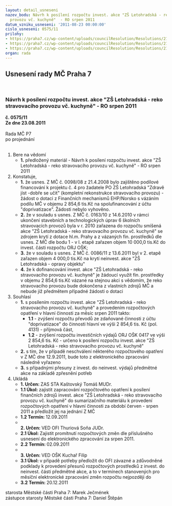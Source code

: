 ```yaml
---
layout: detail_usneseni
nazev_bodu: Návrh k posílení rozpočtu invest. akce "ZŠ Letohradská - reko stravovacího
  provozu vč. kuchyně"  - RO srpen 2011
datum_vzniku_usneseni: '2011-08-23 00:00:00'
cislo_usneseni: 0575/11
prilohy:
- https://praha7.cz/wp-content/uploads/councilResolution/Resolutions/21450/39-11-usneseni98_08z.doc
- https://praha7.cz/wp-content/uploads/councilResolution/Resolutions/21450/39-11-usneseni0163_10z.doc
- https://praha7.cz/wp-content/uploads/councilResolution/Resolutions/21450/39-11-usneseni0086_11z.doc
organ: rada
---
```

<div id="ucUsn_pList" class="usn">
	<span><h2>Usnesení rady MČ Praha 7 </h2>
<br></span><div class="standBody">
<span><h3>Návrh k posílení rozpočtu invest. akce "ZŠ Letohradská - reko stravovacího provozu vč. kuchyně"  - RO srpen 2011</h3></span><div class="center">
		<strong>č. 0575/11</strong><br>
	</div>
<div class="center">
		<strong>Ze dne 23.08.2011</strong><br><br>
	</div>Rada MČ P7<br> po projednání<br><br><ol>
<li>Bere na vědomí<ul><li>
<strong>1.</strong> předložený materiál - Návrh k posílení rozpočtu invest. akce "ZŠ Letohradská - reko stravovacího provozu vč. kuchyně"  - RO srpen 2011</li></ul>
</li>
<li>Konstatuje,<ul>
<li>
<strong>1.</strong> že usnes. Z MČ č. 0098/08 z 21.4.2008 bylo zajištěno podílové financování k projektu č. 4 pro žadatele PO ZŠ Letohradská "Zdravě jíst -dobře se učit" (kompletní rekonstrukce stravovacího provozu) - žádost o dotaci z Finančních mechanismů EHP/Norsko s vázáním podílu MČ v objemu 2 854,6 tis.Kč na spolufinancování  z účtu "doprivatizace". Žádosti nebylo vyhověno.      </li>
<li>
<strong>2.</strong> že v souladu s usnes. Z MČ č. 0163/10 z 14.6.2010 v rámci ukončení stavebních a technologických úprav 6 školních stravovacích provozů byla v r. 2010 zařazena do rozpočtu smíšená akce "ZŠ Letohradská - reko stravovacího provozu vč. kuchyně" se zdrojem krytí z dotace hl.m. Prahy a z vázaných fin. prostředků dle usnes. Z MČ dle  bodu 1 - v l. etapě zařazen objem 10 000,0 tis.Kč do invest. části rozpočtu ORJ OŠK;</li>
<li>
<strong>3.</strong> že v souladu s usnes. Z MČ č. 0086/11 z 13.6.2011 byl  v 2. etapě zařazen objem 4 000,0 tis.Kč na krytí neinvest. akce "ZŠ Letohradská - opravy objektu" </li>
<li>
<strong>4.</strong> že k dofinancování invest. akce "ZŠ Letohradská - reko stravovacího provozu vč. kuchyně" je žádoucí využít fin. prostředky v objemu 2 854,6 tis.Kč vázané na stejnou akci s vědomím, že reko stravovacího provozu bude dokončena  z vlastních zdrojů MČ a nebude již předmětem případné žádosti o dotaci   </li>
</ul>
</li>
<li>Souhlasí<ul>
<li>
<strong>1.</strong> s posílením rozpočtu  invest. akce "ZŠ Letohradská - reko stravovacího provozu vč. kuchyně"  a  provedením rozpočtových opatření v hlavní činnosti za měsíc srpen 2011 takto:<ul>
<li>
<strong>1.1</strong> - zvýšení rozpočtu převodů ze zdaňované činnosti z účtu "doprivatizace" do činnosti hlavní ve výši 2 854,6 tis. Kč (pol. 4131) - příjmová část, </li>
<li>
<strong>1.2</strong> - zvýšení rozpočtu investičních výdajů ORJ OŠK 0417 ve výši 2 854,6 tis. Kč - určeno k posílení rozpočtu invest. akce "ZŠ Letohradská - reko stravovacího provozu vč. kuchyně" </li>
</ul>
</li>
<li>
<strong>2.</strong> s tím, že v případě neschválení některého rozpočtového opatření v Z MČ dne 12.9.2011, bude toto z  elektronického zpracování následně vyřazeno</li>
<li>
<strong>3.</strong> s případnými přesuny z invest. do neinvest. výdajů předmětné akce na základě zpřesnění potřeb</li>
</ul>
</li>
<li>Ukládá<ul>
<li>
<strong>1. Určen: </strong>ZAS STA Kaštovský Tomáš MUDr.</li>
<li>
<strong>1.1 Úkol: </strong>zajistit zapracování rozpočtového opatření k posílení finančních zdrojů invest. akce "ZŠ Letohradská - reko stravovacího provozu vč. kuchyně" do  sumarizačního materiálu k provedení rozpočtových   opatření v hlavní činnosti za období červen - srpen 2011 a předložit jej na jednání Z MČ</li>
<li>
<strong>1.2 Termín: </strong>12.09.2011</li>
<li>
<strong><br>2. Určen: </strong>VED OFI Thuriová Soňa JUDr.</li>
<li>
<strong>2.1 Úkol: </strong>Zajistit promítnutí rozpočtových změn dle příslušného usnesení do elektronického zpracování za srpen  2011.</li>
<li>
<strong>2.2 Termín: </strong>02.09.2011</li>
<li>
<strong><br>3. Určen: </strong>VED OŠK Kuchař Filip</li>
<li>
<strong>3.1 Úkol: </strong>v případě potřeby předložit do OFI závazné a zdůvodněné podklady k provedení přesunů rozpočtových prostředků z invest. do neinvest. části předmětné  akce, a to v termínech stanovených  pro měsíční elektronické zpracování změn rozpočtu nejpozději do </li>
<li>
<strong>3.2 Termín: </strong>20.12.2011</li>
</ul>
</li>
</ol>starosta Městské části Praha 7: Marek Ječmének<br>zástupce starosty Městské části Praha 7: Daniel Štěpán 
</div>
</div>